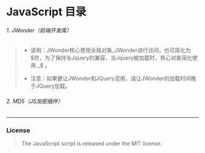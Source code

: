 # JavaScript 目录

###### 1. JWonder（前端开发库）
>- 说明：JWonder核心使用全局对象_JWonder进行访问，也可简化为$符，为了保持与Jquery的兼容，当Jquery被加载时，核心对象简化使用 _$ 。

>-  注意：如果要让JWonder和JQuery混用，请让JWonder的加载时间晚于JQuery加载。

###### 2. MD5（JS加密插件）

---

### License
> The JavaScript script is released under the MIT license.
